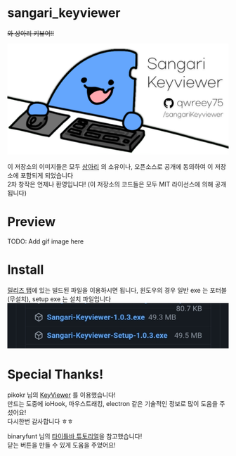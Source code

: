 # sangari_keyviewer
~~와 상아리 키뷰어!!~~  

![설치](./assets/readme/header.png)  

이 저장소의 이미지들은 모두 [상아리](https://www.youtube.com/c/%EC%83%81%EC%95%84%EB%A6%AC) 의 소유이나, 오픈소스로 공개에 동의하여 이 저장소에 포함되게 되었습니다  
2차 창작은 언제나 환영입니다! (이 저장소의 코드들은 모두 MIT 라이선스에 의해 공개됩니다)  

# Preview
TODO: Add gif image here  

# Install
[릴리즈 탭](https://github.com/qwreey75/sangari_keyviewer/releases/tag/v1.0.3)에 있는 빌드된 파일을 이용하시면 됩니다, 윈도우의 경우 일반 exe 는 포터블 (무설치), setup exe 는 설치 파일입니다  
![설치](./assets/readme/install.jpg)  

# Special Thanks!
pikokr 님의 [KeyViewer](https://github.com/pikokr/KeyViewer) 를 이용했습니다!  
만드는 도중에 ioHook, 마우스트래킹, electron 같은 기술적인 정보로 많이 도움을 주셨어요!  
다시한번 감사합니다 ㅎㅎ  

binaryfunt 님의 [타이틀바 튜토리얼](https://github.com/binaryfunt/electron-seamless-titlebar-tutorial)을 참고했습니다!  
닫는 버튼을 만들 수 있게 도움을 주었어요!  
